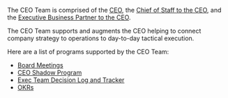 The CEO Team is comprised of the [CEO]((../../team/ceo/index.md)), the [Chief of Staff to the CEO](https://handbook.sourcegraph.com/team/#connor-obrien), and the [Executive Business Partner to the CEO](https://handbook.sourcegraph.com/team/#sally-voisen).

The CEO Team supports and augments the CEO helping to connect company strategy to operations to day-to-day tactical execution. 

Here are a list of programs supported by the CEO Team:
- [Board Meetings](https://docs.google.com/document/d/1gPZycyHduo0OB-6PgfuMvTFx95a0rNFmWaPR7E3R7qg/edit?usp=sharing)
- [CEO Shadow Program](https://handbook.sourcegraph.com/departments/ceo-team/ceo-shadow-program/)
- [Exec Team Decision Log and Tracker](https://docs.google.com/document/d/14snvXSR_SosGfO9GFZHZ4GPy94omcEuDUUKrLdqUQuw/edit?usp=sharing)
- [OKRs](https://handbook.sourcegraph.com/strategy-goals/goals/)

